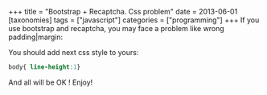 +++
title = "Bootstrap + Recaptcha. Css problem"
date = 2013-06-01
[taxonomies]
tags = ["javascript"]
categories = ["programming"]
+++
If you use bootstrap and recaptcha, you may face a problem like wrong padding|margin:

You should add next css style to yours:

```css
body{ line-height:1}
```

And all will be OK ! Enjoy!